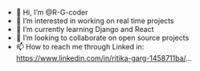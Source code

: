 - 👋 Hi, I’m @R-G-coder
- 👀 I’m interested in working on real time projects
- 🌱 I’m currently learning Django and React
- 💞️ I’m looking to collaborate on open source projects
- 📫 How to reach me through Linked in: https://www.linkedin.com/in/ritika-garg-1458711ba/...

<!---
R-G-coder/R-G-coder is a ✨ special ✨ repository because its `README.md` (this file) appears on your GitHub profile.
You can click the Preview link to take a look at your changes.
--->
